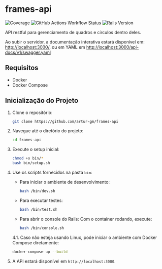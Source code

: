 # frames-api

![Coverage](https://img.shields.io/badge/dynamic/json?url=https%3A%2F%2Fraw.githubusercontent.com%2Fartur-gm%2Fframes-api%2Frefs%2Fheads%2Fmain%2Fcoverage%2F.last_run.json&query=%24.result.line&label=coverage&color=green)
![GitHub Actions Workflow Status](https://img.shields.io/github/actions/workflow/status/artur-gm/frames-api/ci.yml)
![Rails Version](https://img.shields.io/badge/Rails-8-blue)

API restful para gerenciamento de quadros e círculos dentro deles.

Ao subir o servidor, a documentação interativa estará disponível em: <http://localhost:3000/>, ou em YAML em <http://localhost:3000/api-docs/v1/swagger.yaml>

## Requisitos

- Docker
- Docker Compose

## Inicialização do Projeto

1. Clone o repositório:

   ```bash
   git clone https://github.com/artur-gm/frames-api
   ```

2. Navegue até o diretório do projeto:

   ```bash
   cd frames-api
   ```

3. Execute o setup inicial:

   ```bash
   chmod +x bin/*
   bash bin/setup.sh
   ```

4. Use os scripts fornecidos na pasta `bin`:
    - Para iniciar o ambiente de desenvolvimento:

      ```bash
      bash /bin/dev.sh
      ```

    - Para executar testes:

      ```bash
      bash /bin/test.sh
      ```

    - Para abrir o console do Rails:
        Com o container rodando, execute:

        ```bash
        bash /bin/console.sh
        ```

    4.1. Caso não esteja usando Linux, pode iniciar o ambiente com Docker Compose diretamente:

    ```bash
    docker-compose up --build
    ```

5. A API estará disponível em `http://localhost:3000`.
